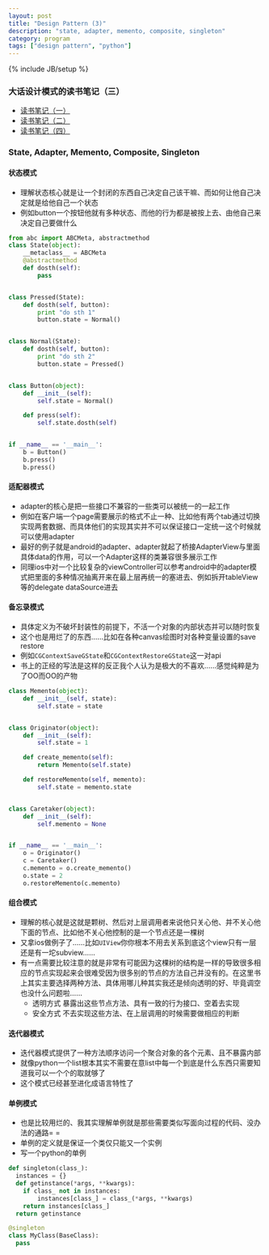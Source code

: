 ```yaml
---
layout: post
title: "Design Pattern (3)"
description: "state, adapter, memento, composite, singleton"
category: program
tags: ["design pattern", "python"]
---
```

{% include JB/setup %}

### 大话设计模式的读书笔记（三）
  * [读书笔记（一）](http://snorlaxzxz.com/program/2014/10/11/design-pattern-0/)
  * [读书笔记（二）](http://snorlaxzxz.com/program/2014/10/11/design-pattern-1/)
  * [读书笔记（四）](http://snorlaxzxz.com/program/2014/10/11/design-pattern-3/)


### State, Adapter, Memento, Composite, Singleton

#### 状态模式
  * 理解状态核心就是让一个封闭的东西自己决定自己该干嘛、而如何让他自己决定就是给他自己一个状态
  * 例如button一个按钮他就有多种状态、而他的行为都是被按上去、由他自己来决定自己要做什么

  ```python
  from abc import ABCMeta, abstractmethod
  class State(object):
      __metaclass__ = ABCMeta
      @abstractmethod
      def dosth(self):
          pass


  class Pressed(State):
      def dosth(self, button):
          print "do sth 1"
          button.state = Normal()


  class Normal(State):
      def dosth(self, button):
          print "do sth 2"
          button.state = Pressed()


  class Button(object):
      def __init__(self):
          self.state = Normal()

      def press(self):
          self.state.dosth(self)


  if __name__ == '__main__':
      b = Button()
      b.press()
      b.press()

  ```

#### 适配器模式
  * adapter的核心是把一些接口不兼容的一些类可以被统一的一起工作
  * 例如在客户端一个page需要展示的格式不止一种、比如他有两个tab通过切换实现两套数据、而具体他们的实现其实并不可以保证接口一定统一这个时候就可以使用adapter
  * 最好的例子就是android的adapter、adapter就起了桥接AdapterView与里面具体data的作用，可以一个Adapter这样的类兼容很多展示工作
  * 同理ios中对一个比较复杂的viewController可以参考android中的adapter模式把里面的多种情况抽离开来在最上层再统一的塞进去、例如拆开tableView等的delegate dataSource进去

#### 备忘录模式
  * 具体定义为不破坏封装性的前提下，不活一个对象的内部状态并可以随时恢复
  * 这个也是用烂了的东西……比如在各种canvas绘图时对各种变量设置的save restore
  * 例如`CGContextSaveGState`和`CGContextRestoreGState`这一对api
  * 书上的正经的写法是这样的反正我个人认为是极大的不喜欢……感觉纯粹是为了OO而OO的产物

  ```python
  class Memento(object):
      def __init__(self, state):
          self.state = state 


  class Originator(object):
      def __init__(self):
          self.state = 1

      def create_memento(self):
          return Memento(self.state)

      def restoreMemento(self, memento):
          self.state = memento.state


  class Caretaker(object):
      def __init__(self):
          self.memento = None


  if __name__ == '__main__':
      o = Originator()
      c = Caretaker()
      c.memento = o.create_memento()
      o.state = 2
      o.restoreMemento(c.memento)

  ```

#### 组合模式
  * 理解的核心就是这就是颗树、然后对上层调用者来说他只关心他、并不关心他下面的节点、比如他不关心他控制的是一个节点还是一棵树
  * 又拿ios做例子了……比如`UIView`你你根本不用去关系到底这个view只有一层还是有一坨subview……
  * 有一点需要比较注意的就是非常有可能因为这棵树的结构是一样的导致很多相应的节点实现起来会很难受因为很多别的节点的方法自己并没有的。在这里书上其实主要选择两种方法、具体用哪儿种其实我还是倾向透明的好、毕竟调空也没什么问题啦……
    * 透明方式 暴露出这些节点方法、具有一致的行为接口、空着去实现
    * 安全方式 不去实现这些方法、在上层调用的时候需要做相应的判断

#### 迭代器模式
  * 迭代器模式提供了一种方法顺序访问一个聚合对象的各个元素、且不暴露内部
  * 就像python一个list根本其实不需要在意list中每一个到底是什么东西只需要知道我可以一个个的取就够了
  * 这个模式已经甚至进化成语言特性了

#### 单例模式
  * 也是比较用烂的、我其实理解单例就是那些需要类似写面向过程的代码、没办法的通路= =
  * 单例的定义就是保证一个类仅只能又一个实例
  * 写一个python的单例

  ```python
  def singleton(class_):
    instances = {}
    def getinstance(*args, **kwargs):
      if class_ not in instances:
          instances[class_] = class_(*args, **kwargs)
      return instances[class_]
    return getinstance

  @singleton
  class MyClass(BaseClass):
    pass
  ```